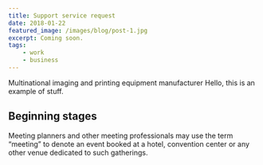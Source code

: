 ```yaml
---
title: Support service request
date: 2018-01-22
featured_image: /images/blog/post-1.jpg
excerpt: Coming soon.
tags:
    - work
    - business
---
```

Multinational imaging and printing equipment manufacturer 
Hello, this is an example of stuff.

## Beginning stages

Meeting planners and other meeting professionals may use the term “meeting” to denote an event booked at a hotel, convention center or any other venue dedicated to such gatherings.
